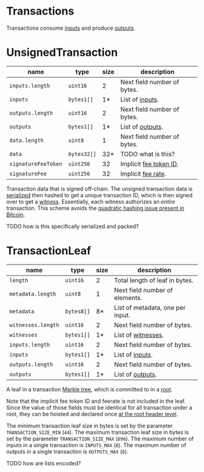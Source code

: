 Transactions
===

Transactions consume [inputs](./Inputs.md) and produce [outputs](./Outputs.md).

# UnsignedTransaction

| name                | type        | size | description                          |
| ------------------- | ----------- | ---- | ------------------------------------ |
| `inputs.length`     | `uint16`    | 2    | Next field number of bytes.          |
| `inputs`            | `bytes1[]`  | 1*   | List of [inputs](./Inputs.md).       |
| `outputs.length`    | `uint16`    | 2    | Next field number of bytes.          |
| `outputs`           | `bytes1[]`  | 1*   | List of [outputs](./Outputs.md).     |
| `data.length`       | `uint8`     | 1    | Next field number of bytes.          |
| `data`              | `bytes32[]` | 32*  | TODO what is this?                   |
| `signatureFeeToken` | `uint256`   | 32   | Implicit [fee token ID](./Roots.md). |
| `signatureFee`      | `uint256`   | 32   | Implicit [fee rate](./Roots.md).     |

Transaction data that is signed off-chain. The unsigned transaction data is [serialized](../0.%20Fundamentals/5.%20Serialization.md) then hashed to get a unique transaction ID, which is then signed over to get a [witness](./Witness.md). Essentially, each witness authorizes an _entire_ transaction. This scheme avoids the [quadratic hashing issue present in Bitcoin](https://bitcointalk.org/index.php?topic=102487.0).

TODO how is this specifically serialized and packed?

# TransactionLeaf

| name               | type       | size | description                        |
| ------------------ | ---------- | ---- | ---------------------------------- |
| `length`           | `uint16`   | 2    | Total length of leaf in bytes.     |
| `metadata.length`  | `uint8`    | 1    | Next field number of elements.     |
| `metadata`         | `bytes8[]` | 8*   | List of metadata, one per input.   |
| `witnesses.length` | `uint16`   | 2    | Next field number of bytes.        |
| `witnesses`        | `bytes1[]` | 1*   | List of [witnesses](./Witness.md). |
| `inputs.length`    | `uint16`   | 2    | Next field number of bytes.        |
| `inputs`           | `bytes1[]` | 1*   | List of [inputs](./Inputs.md).     |
| `outputs.length`   | `uint16`   | 2    | Next field number of bytes.        |
| `outputs`          | `bytes1[]` | 1*   | List of [outputs](./Outputs.md).   |

A leaf in a transaction [Merkle tree](./../2.%20Verifiers/Merkle%20Proof.md), which is committed to in a [root](./Roots.md).

Note that the implicit fee token ID and feerate is not included in the leaf. Since the value of those fields must be identical for all transaction under a root, they can be hoisted and declared once [at the root header level](./Roots.md).

The minimum transaction leaf size in bytes is set by the parameter `TRANSACTION_SIZE_MIN` (`44`).
The maximum transaction leaf size in bytes is set by the parameter `TRANSACTION_SIZE_MAX` (`896`).
The maximum number of inputs in a single transaction is `INPUTS_MAX` (`8`).
The maximum number of outputs in a single transaction is `OUTPUTS_MAX` (`8`).

TODO how are lists encoded?
